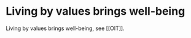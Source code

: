 # Living by values brings well-being
Living by values brings well-being, see [[OIT]].

<!-- #Life -->

<!-- {BearID:DFC74EB8-06F5-4E2F-A225-978E84B11D10-15756-00001304055D7238} -->
